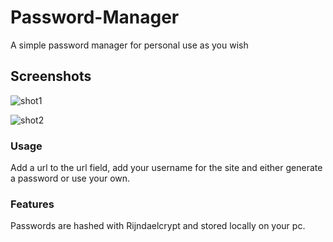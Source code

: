 # Password-Manager
A simple password manager for personal use as you wish

## Screenshots
![shot1](https://cloud.githubusercontent.com/assets/5285547/21897877/ca7f5918-d8e2-11e6-8c76-9a6acac6fe52.png)

![shot2](https://cloud.githubusercontent.com/assets/5285547/21897878/cbb0f026-d8e2-11e6-8052-0197d39dbb90.png)

### Usage

Add a url to the url field, add your username for the site and either generate a password or use your own. 

### Features

Passwords are hashed with Rijndaelcrypt and stored locally on your pc. 
